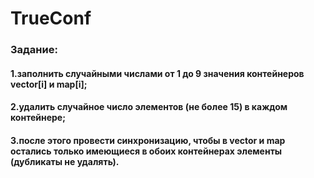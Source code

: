# TrueConf
### Задание:
#### 1.заполнить случайными числами от 1 до 9 значения контейнеров vector[i] и map[i];
#### 2.удалить случайное число элементов (не более 15) в каждом контейнере;
#### 3.после этого провести синхронизацию, чтобы в vector и map остались только имеющиеся в обоих контейнерах элементы (дубликаты не удалять).
